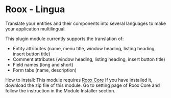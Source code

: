 # Roox - Lingua
Translate your entities and their components into several languages to make your application multilingual.

This plugin module currently supports the translation of:
* Entity attributes (name, menu title, window heading, listing heading, insert button title)
* Comment attributes (window heading, listing heading, insert button title)
* Field names (long and short)
* Form tabs (name, description)

How to install:
This module requires [Roox Core](https://github.com/eddydeniro/roox-core)
If you have installed it, download the zip file of this module.
Go to setting page of Roox Core and follow the instruction in the Module Installer section.
